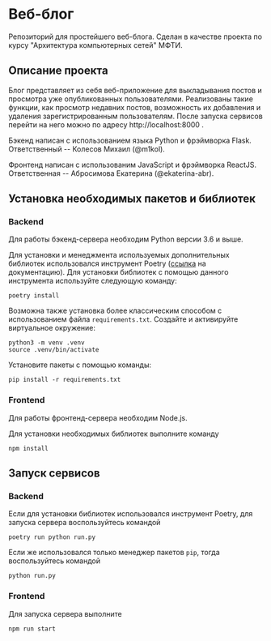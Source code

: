 # Веб-блог
Репозиторий для простейшего веб-блога. Сделан в качестве проекта по курсу "Архитектура компьютерных сетей" МФТИ.

## Описание проекта
Блог представляет из себя веб-приложение для выкладывания постов и просмотра уже опубликованных пользователями. Реализованы такие функции, как просмотр недавних постов, возможность их добавления и удаления зарегистрированным пользователям.
После запуска сервисов перейти на него можно по адресу http://localhost:8000 .

Бэкенд написан с использованием языка Python и фрэймворка Flask. Ответственный -- Колесов Михаил (@m1kol).

Фронтенд написан с использованим JavaScript и фрэймворка ReactJS. Ответственная -- Абросимова Екатерина (@ekaterina-abr).

## Установка необходимых пакетов и библиотек
### Backend
Для работы бэкенд-сервера необходим Python версии 3.6 и выше.

Для установки и менеджмента используемых дополнительных библиотек использовался инструмент Poetry
([ссылка](https://python-poetry.org/docs/) на документацию). Для установки библиотек с помощью данного инструмента
используйте следующую команду:
```
poetry install
```

Возможна также установка более классическим способом с использованием файла `requirements.txt`. Создайте и активируйте
виртуальное окружение:
```
python3 -m venv .venv
source .venv/bin/activate
```
Установите пакеты с помощью команды:
```
pip install -r requirements.txt
```

### Frontend
Для работы фронтенд-сервера необходим Node.js.

Для установки необходимых библиотек выполните команду
```
npm install
```

## Запуск сервисов
### Backend
Если для установки библиотек использовался инструмент Poetry, для запуска сервера воспользуйтесь командой
```
poetry run python run.py
```

Если же использовался только менеджер пакетов `pip`, тогда воспользуйтесь командой
```
python run.py
```

### Frontend    
Для запуска сервера выполните
```
npm run start
```
